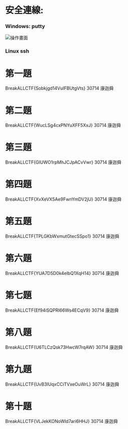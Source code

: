 # 安全連線:

### Windows: putty 

![操作畫面](pic/xxd.png)

### Linux ssh


# 第一題

BreakALLCTF{Sobkjgd14VuIFBUtgVts}
30714 康迦舜

# 第二題

BreakALLCTF{WucLSg4cxPNYuXFF5XxJ}
30714 康迦舜

# 第三題

BreakALLCTF{GIUWO1rpMhJCJpACvVwr}
30714 康迦舜

# 第四題

BreakALLCTF{XvXeVX5Ae9FwnYmDV2jU}
30714 康迦舜

# 第五題

BreakALLCTF{TPLGKbWxmutGtecSSpo1}
30714 康迦舜

# 第六題

BreakALLCTF{YUA7D5D0k4elbQ1XqH14}
30714 康迦舜

# 第七題

BreakALLCTF{Ef94iSQPRI66Ws4ECqV9}
30714 康迦舜

# 第八題
BreakALLCTF{U6TLCzQsk73HwcW7rqAW}
30714 康迦舜

# 第九題
BreakALLCTF{UvB3IUqxCCiTVxeOuWrL}
30714 康迦舜
 
# 第十題
BreakALLCTF{VLJekKONoWld7ari6HHJ}
30714 康迦舜
